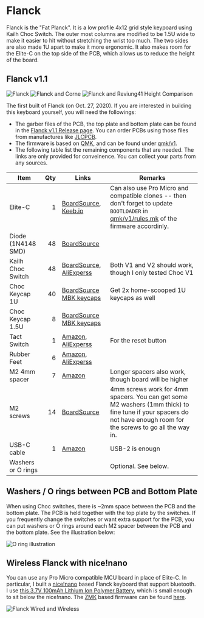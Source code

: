 # Flanck

Flanck is the "Fat Planck". It is a low profile 4x12 grid style keypoard using Kailh Choc Switch. The outer most columns are modified to be 1.5U wide to make it easier to hit without stretching the wrist too much. The two sides are also made 1U apart to make it more ergonomic. It also makes room for the Elite-C on the top side of the PCB, which allows us to reduce the height of the board.

## Flanck v1.1

![Flanck](https://user-images.githubusercontent.com/3542/97387739-d358bf80-1893-11eb-99b9-f6d4b9965780.JPG)
![Flanck and Corne](https://user-images.githubusercontent.com/3542/97387844-013e0400-1894-11eb-8e51-198a5168ffaf.JPG)
![Flanck and Reviung41 Height Comparison](https://user-images.githubusercontent.com/3542/97387768-e2d80880-1893-11eb-985a-2822bd54e030.JPG)

The first built of Flanck (on Oct. 27, 2020). If you are interested in building this keyboard yourself, you will need the followings:

- The garber files of the PCB, the top plate and bottom plate can be found in the [Flanck v1.1 Release page](https://github.com/pluskid/keyboards/releases/tag/flanck-v1.1). You can order PCBs using those files from manufactures like [JLCPCB](https://jlcpcb.com/).
- The firmware is based on [QMK](https://docs.qmk.fm/), and can be found under [qmk/v1](qmk/v1/).
- The following table list the remaining components that are needed. The links are only provided for conveinence. You can collect your parts from any sources.

| Item        | Qty| Links | Remarks |
|-------------|---:|-------|---------|
| Elite-C     |  1 | [BoardSource](https://boardsource.xyz/store/5ef67ea66786dc1e65a80708), [Keeb.io](https://keeb.io/products/elite-c-low-profile-version-usb-c-pro-micro-replacement-atmega32u4) | Can also use Pro Micro and compatible clones -- then don't forget to update `BOOTLOADER` in [qmk/v1/rules.mk](qmk/v1/rules.mk) of the firmware accordinly. |
| Diode (1N4148 SMD) | 48 | [BoardSource](https://boardsource.xyz/store/5ec9fc5d64caf04f83aa646c) | |
| Kailh Choc Switch  | 48 | [BoardSource](https://boardsource.xyz/store/5ef6eff1de8f0374b7347742), [AliExperss](https://www.aliexpress.com/item/4000907409650.html) | Both V1 and V2 should work, though I only tested Choc V1 |
| Choc Keycap 1U | 40 | [BoardSource MBK keycaps](https://boardsource.xyz/store/5f6ef2d68e3bf05ab838f918)| Get 2x home-scooped 1U keycaps as well |
| Choc Keycap 1.5U | 8 | [BoardSource MBK keycaps](https://boardsource.xyz/store/5f6ef2d68e3bf05ab838f918)| |
| Tact Switch |  1 | [Amazon](https://www.amazon.com/gp/product/B0819VWGX8/ref=ppx_yo_dt_b_asin_title_o09_s00?ie=UTF8&psc=1), [AliExperss](https://www.aliexpress.com/item/32914876022.html) | For the reset button |
| Rubber Feet |  6 | [Amazon](https://www.amazon.com/gp/product/B07LGK6RWN/ref=ppx_yo_dt_b_asin_title_o00_s00?ie=UTF8&psc=1), [AliExperss](https://www.aliexpress.com/item/32289191938.html) | |
| M2 4mm spacer | 7 | [Amazon](https://www.amazon.com/gp/product/B07H3VN9Y9/ref=ppx_yo_dt_b_asin_title_o02_s00?ie=UTF8&psc=1) | Longer spacers also work, though board will be higher |
| M2 screws     | 14 | [BoardSource](https://boardsource.xyz/store/5ecad681e7e0515b382b553e) | 4mm screws work for 4mm spacers. You can get some M2 washers (1mm thick) to fine tune if your spacers do not have enough room for the screws to go all the way in. |
| USB-C cable |  1 | [Amazon](https://www.amazon.com/gp/product/B07X8FNQ6K/ref=ppx_yo_dt_b_asin_title_o02_s01?ie=UTF8&psc=1) | USB-2 is enougn |
| Washers or O rings | | | Optional. See below. |

## Washers / O rings between PCB and Bottom Plate

When using Choc switches, there is ~2mm space between the PCB and the bottom plate. The PCB is held together with the top plate by the switches. If you frequently change the switches or want extra support for the PCB, you can put washers or O rings around each M2 spacer between the PCB and the bottom plate. See the illustration below:

![O ring illustration](https://user-images.githubusercontent.com/3542/98069327-55f0fa00-1e13-11eb-9d34-672807562ab9.png)

## Wireless Flanck with nice!nano

You can use any Pro Micro compatible MCU board in place of Elite-C. In particular, I built a [nice!nano](https://docs.nicekeyboards.com/#/nice!nano/) based Flanck keyboard that support bluetooth. I use [this 3.7V 100mAh Lithium Ion Polymer Battery](https://www.amazon.com/gp/product/B0137KTPP0/ref=ppx_yo_dt_b_search_asin_title?ie=UTF8&psc=1), which is small enough to sit below the nice!nano. The [ZMK](https://zmkfirmware.dev/) based firmware can be found [here](https://github.com/pluskid/flanck-zmk-config).

![Flanck Wired and Wireless](https://user-images.githubusercontent.com/3542/98070456-0fe96580-1e16-11eb-9069-8433277cd1bb.JPG)
